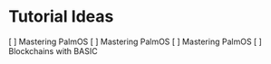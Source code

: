 # Tutorial Ideas

[ ] Mastering PalmOS
[ ] Mastering PalmOS
[ ] Mastering PalmOS 
[ ] Blockchains with BASIC
